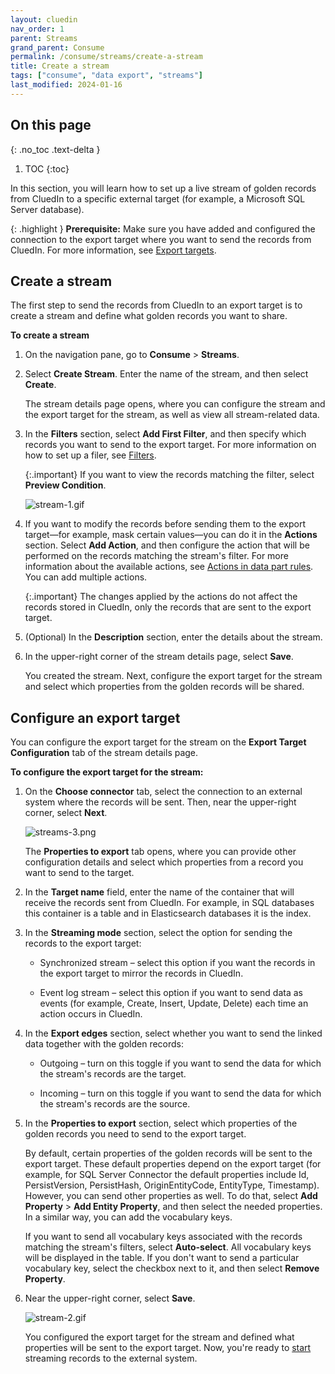 ```yaml
---
layout: cluedin
nav_order: 1
parent: Streams
grand_parent: Consume
permalink: /consume/streams/create-a-stream
title: Create a stream
tags: ["consume", "data export", "streams"]
last_modified: 2024-01-16
---
```

## On this page
{: .no_toc .text-delta }
1. TOC
{:toc}

In this section, you will learn how to set up a live stream of golden records from CluedIn to a specific external target (for example, a Microsoft SQL Server database).

{: .highlight }
**Prerequisite:** Make sure you have added and configured the connection to the export target where you want to send the records from CluedIn. For more information, see [Export targets](/consume/export-targets).

## Create a stream

The first step to send the records from CluedIn to an export target is to create a stream and define what golden records you want to share.

**To create a stream**

1. On the navigation pane, go to **Consume** > **Streams**.

1. Select **Create Stream**. Enter the name of the stream, and then select **Create**.

    The stream details page opens, where you can configure the stream and the export target for the stream, as well as view all stream-related data.

1. In the **Filters** section, select **Add First Filter**, and then specify which records you want to send to the export target. For more information on how to set up a filer, see [Filters](/key-terms-and-features/filters).

    {:.important}
    If you want to view the records matching the filter, select **Preview Condition**.

    ![stream-1.gif](../../assets/images/consume/streams/stream-1.gif)

1. If you want to modify the records before sending them to the export target—for example, mask certain values—you can do it in the **Actions** section. Select **Add Action**, and then configure the action that will be performed on the records matching the stream's filter. For more information about the available actions, see [Actions in data part rules](/management/rules/rules-reference#actions-in-data-part-rules). You can add multiple actions.

    {:.important}
    The changes applied by the actions do not affect the records stored in CluedIn, only the records that are sent to the export target.

1. (Optional) In the **Description** section, enter the details about the stream.

1. In the upper-right corner of the stream details page, select **Save**.

    You created the stream. Next, configure the export target for the stream and select which properties from the golden records will be shared.

## Configure an export target

You can configure the export target for the stream on the **Export Target Configuration** tab of the stream details page.

**To configure the export target for the stream:**

1. On the **Choose connector** tab, select the connection to an external system where the records will be sent. Then, near the upper-right corner, select **Next**.

    ![streams-3.png](../../assets/images/consume/streams/streams-3.png)

    The **Properties to export** tab opens, where you can provide other configuration details and select which properties from a record you want to send to the target.

1. In the **Target name** field, enter the name of the container that will receive the records sent from CluedIn. For example, in SQL databases this container is a table and in Elasticsearch databases it is the index.

1. In the **Streaming mode** section, select the option for sending the records to the export target:

    - Synchronized stream – select this option if you want the records in the export target to mirror the records in CluedIn.

    - Event log stream – select this option if you want to send data as events (for example, Create, Insert, Update, Delete) each time an action occurs in CluedIn.

1. In the **Export edges** section, select whether you want to send the linked data together with the golden records:

    - Outgoing – turn on this toggle if you want to send the data for which the stream's records are the target.

    - Incoming – turn on this toggle if you want to send the data for which the stream's records are the source.

1. In the **Properties to export** section, select which properties of the golden records you need to send to the export target.

    By default, certain properties of the golden records will be sent to the export target. These default properties depend on the export target (for example, for SQL Server Connector the default properties include Id, PersistVersion, PersistHash, OriginEntityCode, EntityType, Timestamp). However, you can send other properties as well. To do that, select **Add Property** > **Add Entity Property**, and then select the needed properties. In a similar way, you can add the vocabulary keys.

    If you want to send all vocabulary keys associated with the records matching the stream's filters, select **Auto-select**. All vocabulary keys will be displayed in the table. If you don't want to send a particular vocabulary key, select the checkbox next to it, and then select **Remove Property**.

1. Near the upper-right corner, select **Save**.

    ![stream-2.gif](../../assets/images/consume/streams/stream-2.gif)

    You configured the export target for the stream and defined what properties will be sent to the export target. Now, you're ready to [start](/consume/streams/manage-streams) streaming records to the external system.

